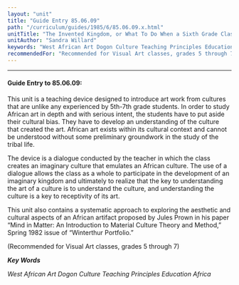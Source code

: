 ```yaml
---
layout: "unit"
title: "Guide Entry 85.06.09"
path: "/curriculum/guides/1985/6/85.06.09.x.html"
unitTitle: "The Invented Kingdom, or What To Do When a Sixth Grade Class Is Giggling At An African Fertility Figure"
unitAuthor: "Sandra Willard"
keywords: "West African Art Dogon Culture Teaching Principles Education Africa"
recommendedFor: "Recommended for Visual Art classes, grades 5 through 7"
---
```

<body>
<hr/>
 <h4>
  Guide Entry to 85.06.09:
 </h4>
 This unit is a teaching device designed to introduce art work from cultures that are unlike any experienced by 5th-7th grade students. In order to study African art in depth and with serious intent, the students have to put aside their cultural bias. They have to develop an understanding of the culture that created the art. African art exists within its cultural context and cannot be understood without some preliminary groundwork in the study of the tribal life.
 <p>
  The device is a dialogue conducted by the teacher in which the class creates an imaginary culture that emulates an African culture. The use of a dialogue allows the class as a whole to participate in the development of an imaginary kingdom and ultimately to realize that the key to understanding the art of a culture is to understand the culture, and understanding the culture is a key to receptivity of its art.
 </p>
 <p>
  This unit also contains a systematic approach to exploring the aesthetic and cultural aspects of an African artifact proposed by Jules Prown in his paper “Mind in Matter: An Introduction to Material Culture Theory and Method,” Spring 1982 issue of “Winterthur Portfolio.”
 </p>
 <p>
  (Recommended for Visual Art classes, grades 5 through 7)
 </p>
<p>
  <b>
   <i>
    Key Words
   </i>
  </b>
  <br/>
 </p>
 <p>
  <i>
   West African Art Dogon Culture Teaching Principles Education Africa
  </i>
 </p>

</body>